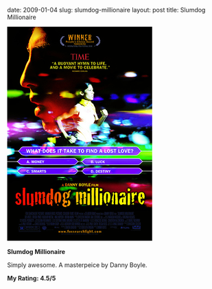 date: 2009-01-04
slug: slumdog-millionaire
layout: post
title: Slumdog Millionaire


<a href="http://farm4.static.flickr.com/3233/2968978540_b3a8f207bc.jpg?v=0"><img src="/static/tumblr_files/kLg0R7T3tib04963TSXRNXEAo1_400.jpg"/></a><br/><p><b>Slumdog Millionaire</b></p>

<p>Simply awesome. A masterpeice by Danny Boyle.</p>

<p><b>My Rating: 4.5/5</b></p>

